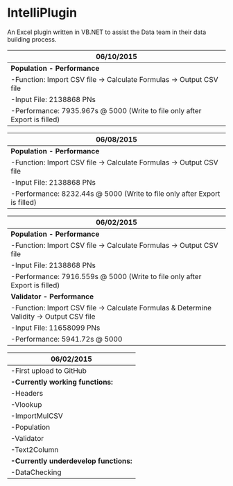 # IntelliPlugin
An Excel plugin written in VB.NET to assist the Data team in their data building process.

|06/10/2015|
|----------|
|<b>Population - Performance</b>|
|-Function: Import CSV file -> Calculate Formulas -> Output CSV file|
|-Input File: 2138868 PNs|
|-Performance: 7935.967s @ 5000 (Write to file only after Export is filled)|

|06/08/2015|
|----------|
|<b>Population - Performance</b>|
|-Function: Import CSV file -> Calculate Formulas -> Output CSV file|
|-Input File: 2138868 PNs|
|-Performance: 8232.44s @ 5000 (Write to file only after Export is filled)|

|06/02/2015|
|----------|
|<b>Population - Performance</b>|
|-Function: Import CSV file -> Calculate Formulas -> Output CSV file|
|-Input File: 2138868 PNs|
|-Performance: 7916.559s @ 5000 (Write to file only after Export is filled)|
|<b>Validator - Performance</b>|
|-Function: Import CSV file -> Calculate Formulas & Determine Validity -> Output CSV file|
|-Input File: 11658099 PNs|
|-Performance: 5941.72s @ 5000|

|06/02/2015|
|---------------------------|
|-First upload to GitHub|
|<b>-Currently working functions:</b>|
|  -Headers|
|  -Vlookup|
|  -ImportMulCSV|
|  -Population|
|  -Validator|
|  -Text2Column|
|<b>-Currently underdevelop functions:</b>|
|  -DataChecking|

